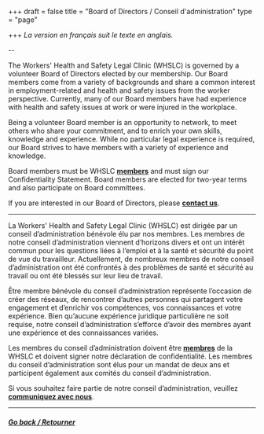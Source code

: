 +++
draft = false
title = "Board of Directors / Conseil d'administration"
type = "page"

+++
_La version en français suit le texte en anglais._

--

The Workers' Health and Safety Legal Clinic (WHSLC) is governed by a volunteer Board of Directors elected by our membership. Our Board members come from a variety of backgrounds and share a common interest in employment-related and health and safety issues from the worker perspective. Currently, many of our Board members have had experience with health and safety issues at work or were injured in the workplace.

Being a volunteer Board member is an opportunity to network, to meet others who share your commitment, and to enrich your own skills, knowledge and experience. While no particular legal experience is required, our Board strives to have members with a variety of experience and knowledge.

Board members must be WHSLC [**members**](/menu/member/) and must sign our Confidentiality Statement. Board members are elected for two-year terms and also participate on Board committees.

If you are interested in our Board of Directors, please [**contact us**](/menu/contact/).

***

La Workers' Health and Safety Legal Clinic (WHSLC) est dirigée par un conseil d’administration bénévole élu par nos membres. Les membres de notre conseil d’administration viennent d’horizons divers et ont un intérêt commun pour les questions liées à l’emploi et à la santé et sécurité du point de vue du travailleur. Actuellement, de nombreux membres de notre conseil d’administration ont été confrontés à des problèmes de santé et sécurité au travail ou ont été blessés sur leur lieu de travail.

Être membre bénévole du conseil d’administration représente l’occasion de créer des réseaux, de rencontrer d’autres personnes qui partagent votre engagement et d’enrichir vos compétences, vos connaissances et votre expérience. Bien qu’aucune expérience juridique particulière ne soit requise, notre conseil d’administration s’efforce d’avoir des membres ayant une expérience et des connaissances variées.

Les membres du conseil d’administration doivent être [**membres**](/menu/member/) de la WHSLC et doivent signer notre déclaration de confidentialité. Les membres du conseil d’administration sont élus pour un mandat de deux ans et participent également aux comités du conseil d’administration.

Si vous souhaitez faire partie de notre conseil d’administration, veuillez [**communiquez avec nous**](/menu/contact/).

---

##### [Go back / Retourner](/menu/about-us/)
